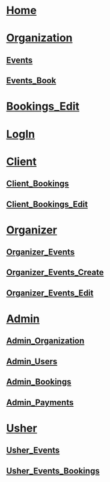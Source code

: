 # [Home](http://rfph.com/ "Resevas Rede FP Hostalaria")

# [Organization](http://organization.rfph.com/ "CIFP Paseo das Pontes")
## [Events](http://organization.rfph.com/events/ "Ver ofertas")
## [Events_Book](http://organization.rfph.com/events/:idEvent/book "Reservar Oferta")

# [Bookings_Edit](http://organization.rfph.com/bookings/:idBooking/:hash "Editar reservar")

# [LogIn](http://organization.rfph.com/login/ "Entrar")

# [Client](http://organization.rfph.com/client/ "Perfil del usuario")
## [Client_Bookings](http://organization.rfph.com/client/bookings/ "Reservas")
## [Client_Bookings_Edit](http://organization.rfph.com/client/bookings/:idBooking "Editar reservar")

# [Organizer](http://organization.rfph.com/organizer/ "Profesor cocinero")
## [Organizer_Events](http://organization.rfph.com/organizer/events "Ofertas de un Autor")
## [Organizer_Events_Create](http://organization.rfph.com/organizer/events/create "Nueva oferta de un Autor")
## [Organizer_Events_Edit](http://organization.rfph.com/organizer/events/:idEvent "Editar oferta de un Autor")

# [Admin](http://organization.rfph.com/admin/ "Administración")
## [Admin_Organization](http://organization.rfph.com/admin/organization "Administración del centro")
## [Admin_Users](http://organization.rfph.com/admin/users "Administración de usuarios")
## [Admin_Bookings](http://organization.rfph.com/admin/bookings "Administración de reservas")
## [Admin_Payments](http://organization.rfph.com/admin/payments "Administración de pagos")

# [Usher](http://organization.rfph.com/usher/ "Maitre")
## [Usher_Events](http://organization.rfph.com/usher/events/ "Ofertas activas")
## [Usher_Events_Bookings](http://organization.rfph.com/usher/events/:idEvent/bookings "Reservas para una oferta")